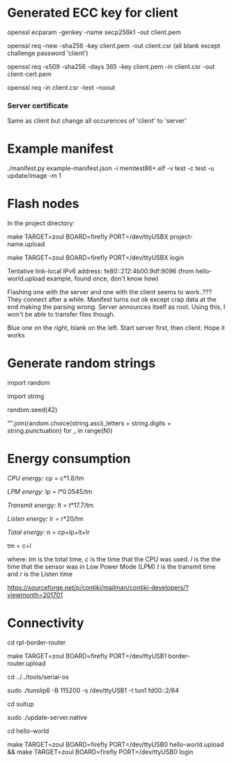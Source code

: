 # Generated ECC key for client

openssl ecparam -genkey -name secp256k1 -out client.pem

openssl req -new -sha256 -key client.pem -out client.csr (all blank except challenge password 'client')

openssl req -x509 -sha256 -days 365 -key client.pem -in client.csr -out client-cert.pem

openssl req -in client.csr -text -noout

### Server certificate

Same as client but change all occurences of 'client' to 'server'

# Example manifest

./manifest.py example-manifest.json -i memtest86+.elf -v test -c test -u update/image -m 1

# Flash nodes

In the project directory:

make TARGET=zoul BOARD=firefly PORT=/dev/ttyUSBX project-name.upload

make TARGET=zoul BOARD=firefly PORT=/dev/ttyUSBX login

Tentative link-local IPv6 address: fe80::212:4b00:9df:9096 (from hello-world.upload example, found once, don't know how)

Flashing one with the server and one with the client seems to work..??? They connect after a while. Manifest turns out ok except crap data at the end making the parsing wrong. Server announces itself as root. Using this, I won't be able to transfer files though. 

Blue one on the right, blank on the left. Start server first, then client. Hope it works

# Generate random strings

import random

import string

random.seed(42)

"".join(random.choice(string.ascii_letters + string.digits + string.punctuation) for _ in range(N))



# Energy consumption

*CPU energy:* cp = c*1.8/tm

*LPM energy:* lp = l*0.0545/tm

*Transmit energy:* lt = t*17.7/tm

*Listen energy:* lr = r*20/tm

*Total energy:* n = cp+lp+lt+lr

tm = c+l

where:
*tm* is the total time,
*c* is the time that the CPU was used.
*l* is the the time that the sensor was in Low Power Mode (LPM)
*t* is the transmit time  and
*r* is the Listen time

https://sourceforge.net/p/contiki/mailman/contiki-developers/?viewmonth=201701

# Connectivity

cd rpl-border-router

make TARGET=zoul BOARD=firefly PORT=/dev/ttyUSB1 border-router.upload

cd ../../tools/serial-os

sudo ./tunslip6 -B 115200 -s /dev/ttyUSB1 -t tun1 fd00::2/64

cd suitup

sudo ./update-server.native

cd hello-world

make TARGET=zoul BOARD=firefly PORT=/dev/ttyUSB0 hello-world.upload && make TARGET=zoul BOARD=firefly PORT=/dev/ttyUSB0 login